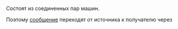 Состоят из соединенных пар машин.

Поэтому [сообщение](../термины/пакет.md) переходят от источника к получателю через 
